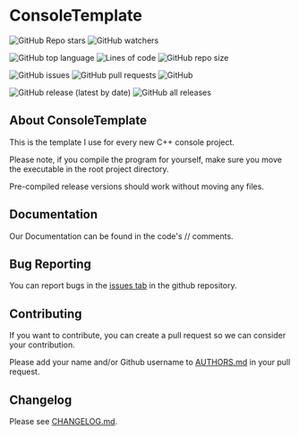 # ConsoleTemplate

![GitHub Repo stars](https://img.shields.io/github/stars/CMDR-JohnAlex/ConsoleTemplate?style=social)
![GitHub watchers](https://img.shields.io/github/watchers/CMDR-JohnAlex/ConsoleTemplate?style=social)

![GitHub top language](https://img.shields.io/github/languages/top/CMDR-JohnAlex/ConsoleTemplate)
![Lines of code](https://img.shields.io/tokei/lines/github/CMDR-JohnAlex/ConsoleTemplate)
![GitHub repo size](https://img.shields.io/github/repo-size/CMDR-JohnAlex/ConsoleTemplate)

![GitHub issues](https://img.shields.io/github/issues/CMDR-JohnAlex/ConsoleTemplate)
![GitHub pull requests](https://img.shields.io/github/issues-pr/CMDR-JohnAlex/ConsoleTemplate)
![GitHub](https://img.shields.io/github/license/CMDR-JohnAlex/ConsoleTemplate)

![GitHub release (latest by date)](https://img.shields.io/github/v/release/CMDR-JohnAlex/ConsoleTemplate)
![GitHub all releases](https://img.shields.io/github/downloads/CMDR-JohnAlex/ConsoleTemplate/total)

## About ConsoleTemplate

This is the template I use for every new C++ console project.

Please note, if you compile the program for yourself, make sure you move the executable in the root project directory.

Pre-compiled release versions should work without moving any files.

## Documentation

Our Documentation can be found in the code's // comments.

## Bug Reporting

You can report bugs in the [issues tab](https://github.com/CMDR-JohnAlex/ConsoleTemplate/issues) in the github repository.

## Contributing

If you want to contribute, you can create a pull request so we can consider your contribution.

Please add your name and/or Github username to [AUTHORS.md](AUTHORS.md) in your pull request.

## Changelog

Please see [CHANGELOG.md](CHANGELOG.md).